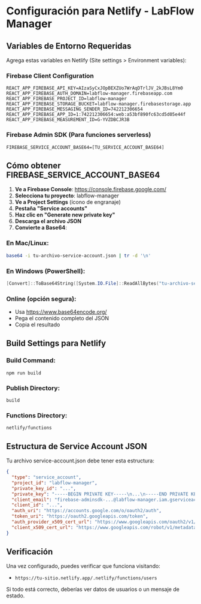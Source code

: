 # Configuración para Netlify - LabFlow Manager

## Variables de Entorno Requeridas

Agrega estas variables en Netlify (Site settings > Environment variables):

### Firebase Client Configuration
```
REACT_APP_FIREBASE_API_KEY=AIzaSyCxJOpBEXZUo7WrAqDTrlJV_2kJBsL8Ym0
REACT_APP_FIREBASE_AUTH_DOMAIN=labflow-manager.firebaseapp.com
REACT_APP_FIREBASE_PROJECT_ID=labflow-manager
REACT_APP_FIREBASE_STORAGE_BUCKET=labflow-manager.firebasestorage.app
REACT_APP_FIREBASE_MESSAGING_SENDER_ID=742212306654
REACT_APP_FIREBASE_APP_ID=1:742212306654:web:a53bf890fc63cd5d05e44f
REACT_APP_FIREBASE_MEASUREMENT_ID=G-YVZDBCJR3B
```

### Firebase Admin SDK (Para funciones serverless)
```
FIREBASE_SERVICE_ACCOUNT_BASE64=[TU_SERVICE_ACCOUNT_BASE64]
```

## Cómo obtener FIREBASE_SERVICE_ACCOUNT_BASE64

1. **Ve a Firebase Console**: https://console.firebase.google.com/
2. **Selecciona tu proyecto**: labflow-manager
3. **Ve a Project Settings** (ícono de engranaje)
4. **Pestaña "Service accounts"**
5. **Haz clic en "Generate new private key"**
6. **Descarga el archivo JSON**
7. **Convierte a Base64**:

### En Mac/Linux:
```bash
base64 -i tu-archivo-service-account.json | tr -d '\n'
```

### En Windows (PowerShell):
```powershell
[Convert]::ToBase64String([System.IO.File]::ReadAllBytes("tu-archivo-service-account.json"))
```

### Online (opción segura):
- Usa https://www.base64encode.org/
- Pega el contenido completo del JSON
- Copia el resultado

## Build Settings para Netlify

### Build Command:
```
npm run build
```

### Publish Directory:
```
build
```

### Functions Directory:
```
netlify/functions
```

## Estructura de Service Account JSON

Tu archivo service-account.json debe tener esta estructura:
```json
{
  "type": "service_account",
  "project_id": "labflow-manager",
  "private_key_id": "...",
  "private_key": "-----BEGIN PRIVATE KEY-----\n...\n-----END PRIVATE KEY-----\n",
  "client_email": "firebase-adminsdk-...@labflow-manager.iam.gserviceaccount.com",
  "client_id": "...",
  "auth_uri": "https://accounts.google.com/o/oauth2/auth",
  "token_uri": "https://oauth2.googleapis.com/token",
  "auth_provider_x509_cert_url": "https://www.googleapis.com/oauth2/v1/certs",
  "client_x509_cert_url": "https://www.googleapis.com/robot/v1/metadata/x509/firebase-adminsdk-...%40labflow-manager.iam.gserviceaccount.com"
}
```

## Verificación

Una vez configurado, puedes verificar que funciona visitando:
- `https://tu-sitio.netlify.app/.netlify/functions/users`

Si todo está correcto, deberías ver datos de usuarios o un mensaje de estado.
